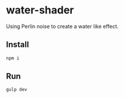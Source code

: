 # water-shader
Using Perlin noise to create a water like effect.

## Install

```bash
npm i
```

## Run

```bash
gulp dev
```
